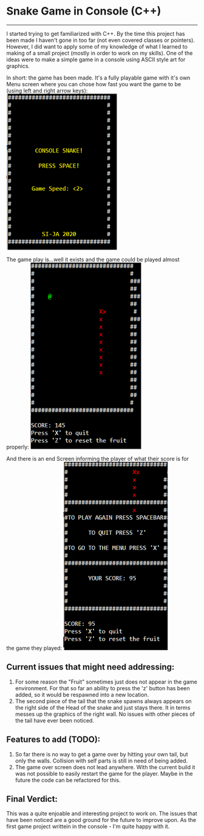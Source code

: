 # Snake Game in Console (C++)
----

I started trying to get familiarized with C++. By the time this project has been made I haven't gone in too far (not even covered classes or pointers). However, I did want to apply some of my knowledge of what I learned to making of a small project (mostly in order to work on my skills). One of the ideas were to make a simple game in a console using ASCII style art for graphics.

In short: the game has been made. It's a fully playable game with it's own Menu screen where you can chose how fast you want the game to be (using left and right arrow keys):
![alt text](https://github.com/Si-ja/Snake-CPP/blob/master/Visuals/StartScreen.png "Start Screen")

The game play is...well it exists and the game could be played almost properly:
![alt text](https://github.com/Si-ja/Snake-CPP/blob/master/Visuals/GamePlay.PNG "Game Play")

And there is an end Screen informing the player of what their score is for the game they played:
![alt text](https://github.com/Si-ja/Snake-CPP/blob/master/Visuals/GameOverScreen.png "Game Play")

## Current issues that might need addressing:

1. For some reason the "Fruit" sometimes just does not appear in the game environment. For that so far an ability to press the 'z' button has been added, so it would be respawned into a new location.
2. The second piece of the tail that the snake spawns always appears on the right side of the Head of the snake and just stays there. It in terms messes up the graphics of the right wall. No issues with other pieces of the tail have ever been noticed.

## Features to add (TODO):
1. So far there is no way to get a game over by hitting your own tail, but only the walls. Collision with self parts is still in need of being added.
2. The game over screen does not lead anywhere. With the current build it was not possible to easily restart the game for the player. Maybe in the future the code can be refactored for this.

## Final Verdict:
This was a quite enjoable and interesting project to work on. The issues that have been noticed are a good ground for the future to improve upon. As the first game project writtein in the console - I'm quite happy with it.
